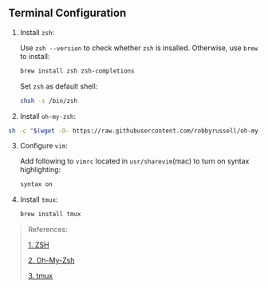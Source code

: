 ## Terminal Configuration

1. Install `zsh`:

    Use `zsh --version` to check whether `zsh` is insalled.
    Otherwise, use `brew` to install:
    ```bash
    brew install zsh zsh-completions
    ```
    Set `zsh` as default shell:
    ```bash
    chsh -s /bin/zsh
    ```

2. Install `oh-my-zsh`:
```bash
sh -c "$(wget -O- https://raw.githubusercontent.com/robbyrussell/oh-my-zsh/master/tools/install.sh)"
```

3. Configure `vim`:
   
   Add following to `vimrc` located in `usr/sharevim`(mac) to turn on syntax highlighting:
   ```bash
   syntax on
   ```

4. Install `tmux`:

   ```bash
   brew install tmux
   ```


> References:
> 
> [1. ZSH](https://github.com/robbyrussell/oh-my-zsh/wiki/Installing-ZSH)
> 
> [2. Oh-My-Zsh](https://github.com/robbyrussell/oh-my-zsh)
> 
> [3. tmux](https://hackernoon.com/a-gentle-introduction-to-tmux-8d784c404340)